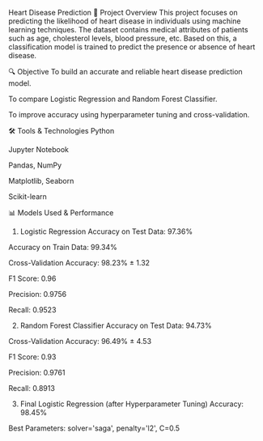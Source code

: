 Heart Disease Prediction
🧠 Project Overview
This project focuses on predicting the likelihood of heart disease in individuals using machine learning techniques. The dataset contains medical attributes of patients such as age, cholesterol levels, blood pressure, etc. Based on this, a classification model is trained to predict the presence or absence of heart disease.

🔍 Objective
To build an accurate and reliable heart disease prediction model.

To compare Logistic Regression and Random Forest Classifier.

To improve accuracy using hyperparameter tuning and cross-validation.

🛠️ Tools & Technologies
Python

Jupyter Notebook

Pandas, NumPy

Matplotlib, Seaborn

Scikit-learn

📊 Models Used & Performance
1. Logistic Regression
Accuracy on Test Data: 97.36%

Accuracy on Train Data: 99.34%

Cross-Validation Accuracy: 98.23% ± 1.32

F1 Score: 0.96

Precision: 0.9756

Recall: 0.9523

2. Random Forest Classifier
Accuracy on Test Data: 94.73%

Cross-Validation Accuracy: 96.49% ± 4.53

F1 Score: 0.93

Precision: 0.9761

Recall: 0.8913

3. Final Logistic Regression (after Hyperparameter Tuning)
Accuracy: 98.45%

Best Parameters: solver='saga', penalty='l2', C=0.5
